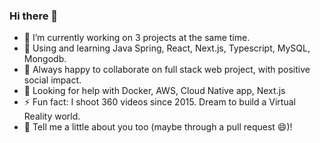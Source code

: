 ### Hi there 👋
- 🔭 I’m currently working on 3 projects at the same time.
- 🌱 Using and learning Java Spring, React, Next.js, Typescript, MySQL, Mongodb.
- 👯 Always happy to collaborate on full stack web project, with positive social impact.
- 🤔 Looking for help with Docker, AWS, Cloud Native app, Next.js
- ⚡ Fun fact: I shoot 360 videos since 2015. Dream to build a Virtual Reality world.
- 💬 Tell me a little about you too (maybe through a pull request 😄)!

<!--
**linesbetween/linesbetween** is a ✨ _special_ ✨ repository because its `README.md` (this file) appears on your GitHub profile.

Here are some ideas to get you started:

- 🔭 I’m currently working on ...
- 🌱 I’m currently learning ...
- 👯 I’m looking to collaborate on ...
- 🤔 I’m looking for help with ...
- 💬 Ask me about ...
- 📫 How to reach me: ...
- 😄 Pronouns: ...
- ⚡ Fun fact: ...
-->
